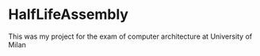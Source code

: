 # HalfLifeAssembly
This was my project for the exam of computer architecture at University of Milan
